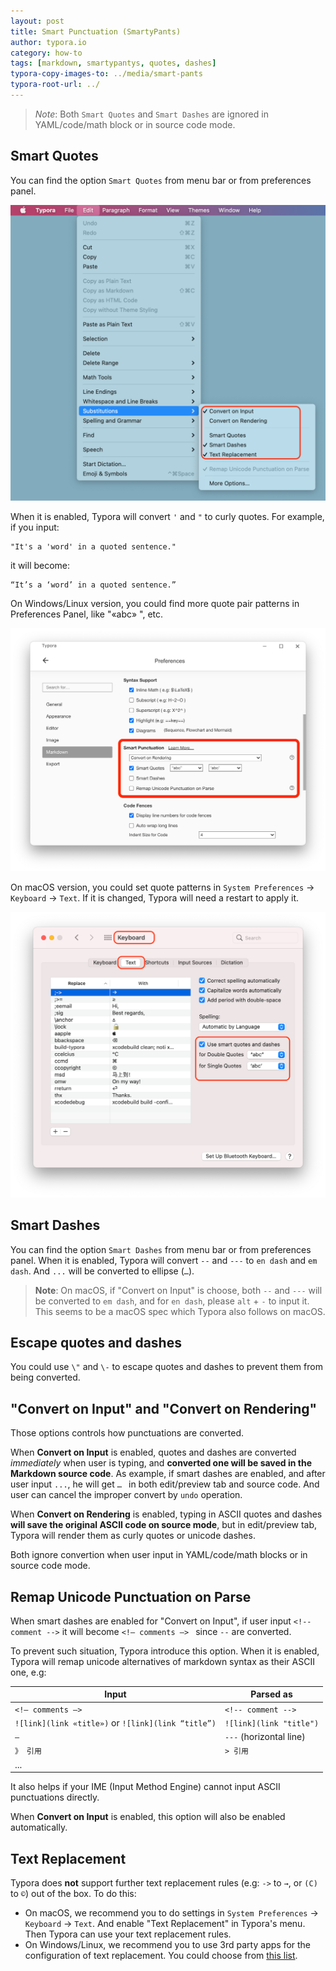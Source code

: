 ```yaml
---
layout: post
title: Smart Punctuation (SmartyPants)
author: typora.io
category: how-to
tags: [markdown, smartypantys, quotes, dashes]
typora-copy-images-to: ../media/smart-pants
typora-root-url: ../
---
```


> *Note*: Both `Smart Quotes` and `Smart Dashes` are ignored in YAML/code/math block or in source code mode. 

## Smart Quotes 

You can find the option `Smart Quotes` from menu bar or from preferences panel. 

<img src="/media/smart-pants/Screen Shot 2021-08-14 at 22.50.43.png" alt="Screen Shot 2021-08-14 at 22.50.43" style="zoom:50%;" />

When it is enabled, Typora will convert `'` and `"` to curly quotes. For example, if you input:

```
"It's a 'word' in a quoted sentence."
```

it will become:

```
“It’s a ‘word’ in a quoted sentence.”
```

On Windows/Linux version, you could find more quote pair patterns in Preferences Panel, like "«abc» ", etc.

<img src="/media/smart-pants/Screen Shot 2021-08-14 at 22.53.40.png" alt="Screen Shot 2021-08-14 at 22.53.40" style="zoom:50%;" />

On macOS version, you could set quote patterns in `System Preferences` → `Keyboard` → `Text`. If it is changed, Typora will need a restart to apply it.

<img src="/media/smart-pants/Screen Shot 2021-08-14 at 22.52.36.png" alt="Screen Shot 2021-08-14 at 22.52.36" style="zoom:50%;" />

## Smart Dashes

You can find the option `Smart Dashes` from menu bar or from preferences panel. When it is enabled, Typora will convert `--` and `---` to `en dash` and `em dash`.  And `...` will be converted to ellipse (`…`).

> **Note**: On macOS, if "Convert on Input" is choose, both `--` and `---` will be converted to `em dash`, and for `en dash`, please `alt` + `-` to input it. This seems to be a macOS spec which Typora   also follows on macOS.

## Escape quotes and dashes

You could use `\"` and `\-` to escape quotes and dashes to prevent them from being converted.

## "Convert on Input" and "Convert on Rendering"

Those options controls how punctuations are converted.

When **Convert on Input** is enabled, quotes and dashes are converted *immediately* when user is typing, and **converted one will be saved in the Markdown source code**.  As example, if smart dashes are enabled, and after user input `...`, he will get `… ` in both edit/preview tab and source code. And user can cancel the improper convert by `undo` operation.

When **Convert on Rendering** is enabled, typing in ASCII quotes and dashes **will save the original ASCII code on source mode**, but in edit/preview tab, Typora will render them as curly quotes or unicode dashes.  

Both ignore convertion when user input in YAML/code/math blocks or in source code mode.

## Remap Unicode Punctuation on Parse

When smart dashes are enabled for "Convert on Input", if user input `<!-- comment -->` it will become `<!— comments —> ` since `--` are converted. 

To prevent such situation, Typora introduce this option. When it is enabled, Typora will remap unicode alternatives of markdown syntax as their ASCII one, e.g:

| Input                                              | Parsed as                 |
| -------------------------------------------------- | ------------------------- |
| `<!— comments —> `                                 | `<!-- comment -->`        |
| `![link](link «title»)` or `![link](link “title”)` | `![link](link "title")`   |
| ` — `                                              | ` --- ` (horizontal line) |
| `》 引用`                                          | `> 引用`                  |
| ...                                                |                           |

It also helps if your IME (Input Method Engine) cannot input ASCII punctuations directly.

When **Convert on Input** is enabled, this option will also be enabled automatically.

## Text Replacement

Typora does **not** support further text replacement rules (e.g: `->` to `→`, or `(C)` to `©`) out of the box. To do this:

- On macOS, we recommend you to do settings in `System Preferences` → `Keyboard` → `Text`. And enable "Text Replacement" in Typora's menu. Then Typora can use your text replacement rules.
- On Windows/Linux, we recommend you to use 3rd party apps for the configuration of text replacement. You could choose from [this list](https://alternativeto.net/software/textexpander/).
